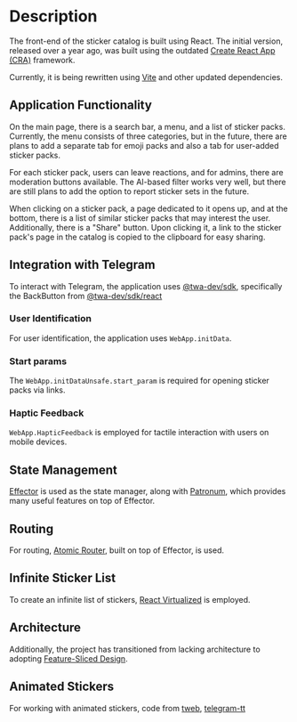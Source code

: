 # Description

The front-end of the sticker catalog is built using React. The initial version, released over a year ago, was built using the outdated [Create React App (CRA)](https://reactjs.org/docs/create-a-new-react-app.html) framework. 

Currently, it is being rewritten using [Vite](https://vitejs.dev/guide/) and other updated dependencies.

## Application Functionality

On the main page, there is a search bar, a menu, and a list of sticker packs. Currently, the menu consists of three categories, but in the future, there are plans to add a separate tab for emoji packs and also a tab for user-added sticker packs.

For each sticker pack, users can leave reactions, and for admins, there are moderation buttons available. The AI-based filter works very well, but there are still plans to add the option to report sticker sets in the future.

When clicking on a sticker pack, a page dedicated to it opens up, and at the bottom, there is a list of similar sticker packs that may interest the user. Additionally, there is a "Share" button. Upon clicking it, a link to the sticker pack's page in the catalog is copied to the clipboard for easy sharing.

## Integration with Telegram
To interact with Telegram, the application uses [@twa-dev/sdk](https://github.com/twa-dev/SDK), specifically the BackButton from [@twa-dev/sdk/react](https://github.com/twa-dev/SDK/blob/master/src/react/BackButton/Readme.md)
### User Identification
For user identification, the application uses ```WebApp.initData```.

### Start params
The ```WebApp.initDataUnsafe.start_param``` is required for opening sticker packs via links.

### Haptic Feedback
```WebApp.HapticFeedback``` is employed for tactile interaction with users on mobile devices.


## State Management

[Effector](https://effector.dev/) is used as the state manager, along with [Patronum](https://patronum.effector.dev/), which provides many useful features on top of Effector.

## Routing

For routing, [Atomic Router](https://atomic-router.github.io/), built on top of Effector, is used.

## Infinite Sticker List

To create an infinite list of stickers, [React Virtualized](https://github.com/bvaughn/react-virtualized) is employed.

## Architecture

Additionally, the project has transitioned from lacking architecture to adopting [Feature-Sliced Design](https://feature-sliced.design/).

## Animated Stickers

For working with animated stickers, code from [tweb](https://github.com/morethanwords/tweb), [telegram-tt](https://github.com/Ajaxy/telegram-tt)


